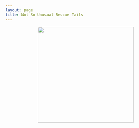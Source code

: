 ```yaml
---
layout: page
title: Not So Unusual Rescue Tails
---
```

<p align="center">
    <img height="300" src="/assets/images/not-so-usual-rescue-tails1.jpg">
</p>
